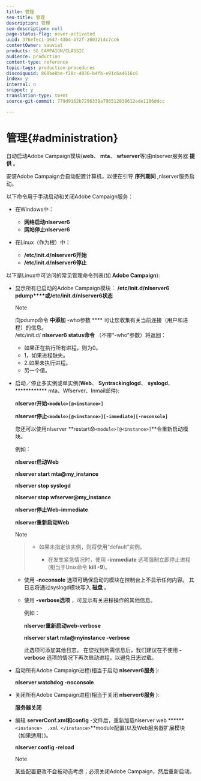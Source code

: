 ```yaml
---
title: 管理
seo-title: 管理
description: 管理
seo-description: null
page-status-flag: never-activated
uuid: 376efec1-1647-43b4-b72f-2603214c7cc6
contentOwner: sauviat
products: SG_CAMPAIGN/CLASSIC
audience: production
content-type: reference
topic-tags: production-procedures
discoiquuid: 860be8be-f28c-4836-b4fb-e91c6a4616c6
index: y
internal: n
snippet: y
translation-type: tm+mt
source-git-commit: 779d9162b7296339a796512838612ede1186ddcc

---
```



# 管理{#administration}

自动启动Adobe Campaign模块(**web**、 **mta**、 **wfserver**&#x200B;等)由nlserver服务器 **提供** 。

安装Adobe Campaign会自动配置计算机，以便在引导 **序列期间** ,nlserver服务启动。

以下命令用于手动启动和关闭Adobe Campaign服务：

* 在Windows中：

   * **网络启动nlserver6**
   * **网站停止nlserver6**

* 在Linux（作为根）中：

   * **/etc/init.d/nlserver6开始**
   * **/etc/init.d/nlserver6停止**

以下是Linux中可访问的常见管理命令列表(如 **Adobe Campaign**):

* 显示所有已启动的Adobe Campaign模块： **/etc/init.d/nlserver6 pdump****或/etc/init.d/nlserver6状态**

   >[!NOTE]
   >
   >向pdump命令 **中添加** -who参数 **** 可让您收集有关当前连接（用户和进程）的信息。\
   >/etc/init.d/ **nlserver6 status命令** （不带“-who”参数）将返回：
   >
   >    * 如果正在执行所有进程，则为0。
   >    * 1，如果进程缺失。
   >    * 2.如果未执行进程。
   >    * 另一个值。


* 启动／停止多实例或单实例(**Web**、 **Syntrackinglogd**、 **syslogd**、 ************ mta、Wfserver、Inmail邮件):

   **nlserver开始`<module>[@<instance>]`**

   **nlserver停止`<module>[@<instance>][-immediate][-noconsole]`**

   您还可以使用nlserver **restart命`<module>[@<instance>]`**令重新启动模块。

   例如：

   **nlserver启动Web**

   **nlserver start mta@my_instance**

   **nlserver stop syslogd**

   **nlserver stop wfserver@my_instance**

   **nlserver停止Web-immediate**

   **nlserver重新启动Web**

   >[!NOTE]

   >* 如果未指定该实例，则将使用“default”实例。
   >    
   >    
   >    * 在发生紧急情况时，使用 **-immediate** 选项强制立即停止进程(相当于Unix命令 **kill -9**)。
   * 使用 **-noconsole** 选项可确保启动的模块在控制台上不显示任何内容。 其日志将通过syslogd模块写入 **磁盘** 。
   * 使用 **-verbose选项** ，可显示有关进程操作的其他信息。


      例如：


      **nlserver重新启动web-verbose**


      **nlserver start mta@myinstance -verbose**


      此选项可添加其他日志。 在您找到所需信息后，我们建议在不使用 **-verbose** 选项的情况下再次启动进程，以避免日志过载。


* 启动所有Adobe Campaign进程(相当于启动 **nlserver6服务** ):

   **nlserver watchdog -noconsole**

* 关闭所有Adobe Campaign进程(相当于关闭 **nlserver6服务** ):

   **服务器关闭**

* 编辑 **serverConf.xml和config** -文件后，重新加载nlserver web ******`<instance>  .xml </instance>`**module配置(以及Web服务器扩展模块（如果适用）)。

   **nlserver config -reload**

   >[!NOTE]
   某些配置更改不会被动态考虑；必须关闭Adobe Campaign，然后重新启动。

